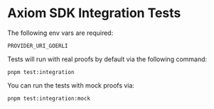 # Axiom SDK Integration Tests

The following env vars are required:

```
PROVIDER_URI_GOERLI

```

Tests will run with real proofs by default via the following command:

```
pnpm test:integration
```

You can run the tests with mock proofs via:

```
pnpm test:integration:mock
```